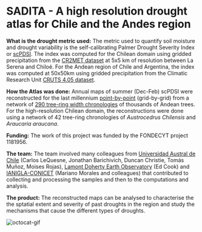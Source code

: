 # SADITA - A high resolution drought atlas for Chile and the Andes region

**What is the drought metric used:** The metric used to quantify soil moisture and drought variability is the self-calibrating Palmer Drought Severity Index or [scPDSI](https://crudata.uea.ac.uk/cru/data/drought/). The index was computed for the Chilean domain using gridded precipitation from the [CR2MET dataset](http://www.cr2.cl/datos-productos-grillados/) at 5x5 km of resolution between La Serena and Chiloé. For the Andean region of Chile and Argentina, the index was computed at 50x50km using gridded precipitation from the Climatic Research Unit [CRUTS 4.05 dataset](https://crudata.uea.ac.uk/cru/data/drought/).

**How the Atlas was done:** Annual maps of summer (Dec-Feb) scPDSI were reconstructed for the last millennium [point-by-point](https://www.ldeo.columbia.edu/user/drdendro) (grid-by-grid) from a network of [290 tree-ring width chronologies](https://doi.org/10.1073/pnas.2002411117) of thousands of Andean trees. For the high-resolution Chilean domain, the reconstructions were done using a network of 42 tree-ring chronologies of *_Austrocedrus Chilensis_* and *_Araucaria araucana_*. 

**Funding:** The work of this project was funded by the FONDECYT project 1181956.

**The team:** The team involved many colleagues from [Universidad Austral de Chile](http://www.forestal.uach.cl/index.php) (Carlos LeQuesne, Jonathan Barichivich, Duncan Christie, Tomás Muñoz, Moises Rojas), [Lamont Doherty Earth Observatory](https://www.ldeo.columbia.edu/user/drdendro) (Ed Cook) and [IANIGLA-CONICET](https://www.pnas.org/content/117/37/22626) (Mariano Morales and colleagues) that contributed to collecting and processing the samples and then to the computations and analysis. 

**The product:** The reconstructed maps can be analysed to characterise the the sptatial extent and severity of past droughts in the region and study the mechanisms that cause the different types of droughts.


<img src="https://github.com/jBarichivich/SADITA/blob/fe87d8385bc4c474e2be2c9ba9e25d5c0eacc19e/SADITA.MOVIE.1000AD.2018AD_lite_lite.gif" id="octocat" alt="octocat-gif" />

